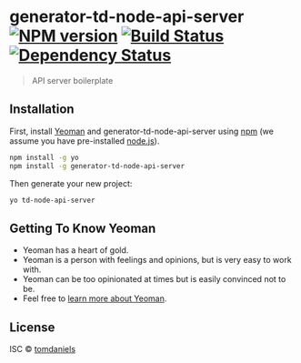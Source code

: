 # generator-td-node-api-server [![NPM version][npm-image]][npm-url] [![Build Status][travis-image]][travis-url] [![Dependency Status][daviddm-image]][daviddm-url]
> API server boilerplate

## Installation

First, install [Yeoman](http://yeoman.io) and generator-td-node-api-server using [npm](https://www.npmjs.com/) (we assume you have pre-installed [node.js](https://nodejs.org/)).

```bash
npm install -g yo
npm install -g generator-td-node-api-server
```

Then generate your new project:

```bash
yo td-node-api-server
```

## Getting To Know Yeoman

 * Yeoman has a heart of gold.
 * Yeoman is a person with feelings and opinions, but is very easy to work with.
 * Yeoman can be too opinionated at times but is easily convinced not to be.
 * Feel free to [learn more about Yeoman](http://yeoman.io/).

## License

ISC © [tomdaniels](https://www.github.com/tomdaniels)


[npm-image]: https://badge.fury.io/js/generator-td-node-api-server.svg
[npm-url]: https://npmjs.org/package/generator-td-node-api-server
[travis-image]: https://travis-ci.org/tomdaniels/generator-td-node-api-server.svg?branch=master
[travis-url]: https://travis-ci.org/tomdaniels/generator-td-node-api-server
[daviddm-image]: https://david-dm.org/tomdaniels/generator-td-node-api-server.svg?theme=shields.io
[daviddm-url]: https://david-dm.org/tomdaniels/generator-td-node-api-server
